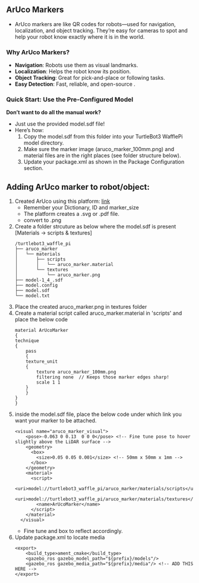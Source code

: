 ## ArUco Markers
- ArUco markers are like QR codes for robots—used for navigation, localization, and object tracking. They’re easy for cameras to spot and help your robot know exactly where it is in the world.

### Why ArUco Markers?
- **Navigation**: Robots use them as visual landmarks.
- **Localization**: Helps the robot know its position.
- **Object Tracking**: Great for pick-and-place or following tasks.
- **Easy Detection**: Fast, reliable, and open-source 
.
### Quick Start: Use the Pre-Configured Model
**Don’t want to do all the manual work?**
- Just use the provided model.sdf file!
- Here’s how:
  1. Copy the model.sdf from this folder into your TurtleBot3 WafflePi model directory.
  2. Make sure the marker image (aruco_marker_100mm.png) and material files are in the right places (see folder structure below).
  3. Update your package.xml as shown in the Package Configuration section.

## Adding ArUco marker to robot/object:
1. Created ArUco using this platform: [link](https://chev.me/arucogen/)
    - Remember your Dictionary, ID and marker_size
    - The platform creates a .svg or .pdf file.
    - convert to .png
2. Create a folder strcuture as below where the model.sdf is present [Materials -> scripts & textures]
    ```
    /turtlebot3_waffle_pi
    ├── aruco_marker
    │   └── materials
    │       ├── scripts
    │       │   └── aruco_marker.material
    │       └── textures
    │           └── aruco_marker.png
    ├── model-1_4_.sdf
    ├── model.config
    ├── model.sdf
    └── model.txt
    ```
3. Place the created aruco_marker.png in textures folder
4. Create a material script called aruco_marker.material in 'scripts' and place the below code
    ```
    material ArUcoMarker
    {
    technique
    {
        pass
        {
        texture_unit
        {
            texture aruco_marker_100mm.png
            filtering none  // Keeps those marker edges sharp!
            scale 1 1
        }
        }
    }
    }
    ```
5. inside the model.sdf file, place the below code under which link you want your marker to be attached.
    ```
    <visual name="aruco_marker_visual">
        <pose>-0.063 0 0.13  0 0 0</pose> <!-- Fine tune pose to hover slightly above the LiDAR surface -->
        <geometry>
          <box>
            <size>0.05 0.05 0.001</size> <!-- 50mm x 50mm x 1mm -->
          </box>
        </geometry>
        <material>
          <script>
            <uri>model://turtlebot3_waffle_pi/aruco_marker/materials/scripts</uri>
            <uri>model://turtlebot3_waffle_pi/aruco_marker/materials/textures</uri>
            <name>ArUcoMarker</name>
          </script>
        </material>
      </visual>
      ```
    - Fine tune <pose> and box <size> to reflect accordingly.
6. Update package.xml to locate media
    ```
    <export>
        <build_type>ament_cmake</build_type>
        <gazebo_ros gazebo_model_path="${prefix}/models"/>
        <gazebo_ros gazebo_media_path="${prefix}/media"/> <!-- ADD THIS HERE -->
    </export>
    ```
